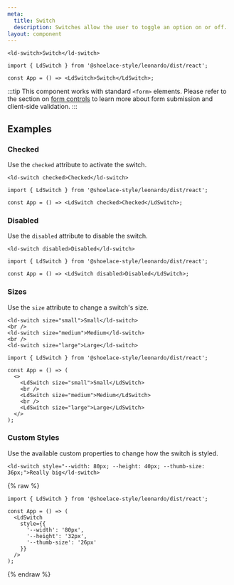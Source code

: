 ```yaml
---
meta:
  title: Switch
  description: Switches allow the user to toggle an option on or off.
layout: component
---
```


```html:preview
<ld-switch>Switch</ld-switch>
```

```jsx:react
import { LdSwitch } from '@shoelace-style/leonardo/dist/react';

const App = () => <LdSwitch>Switch</LdSwitch>;
```

:::tip
This component works with standard `<form>` elements. Please refer to the section on [form controls](/getting-started/form-controls) to learn more about form submission and client-side validation.
:::

## Examples

### Checked

Use the `checked` attribute to activate the switch.

```html:preview
<ld-switch checked>Checked</ld-switch>
```

```jsx:react
import { LdSwitch } from '@shoelace-style/leonardo/dist/react';

const App = () => <LdSwitch checked>Checked</LdSwitch>;
```

### Disabled

Use the `disabled` attribute to disable the switch.

```html:preview
<ld-switch disabled>Disabled</ld-switch>
```

```jsx:react
import { LdSwitch } from '@shoelace-style/leonardo/dist/react';

const App = () => <LdSwitch disabled>Disabled</LdSwitch>;
```

### Sizes

Use the `size` attribute to change a switch's size.

```html:preview
<ld-switch size="small">Small</ld-switch>
<br />
<ld-switch size="medium">Medium</ld-switch>
<br />
<ld-switch size="large">Large</ld-switch>
```

```jsx:react
import { LdSwitch } from '@shoelace-style/leonardo/dist/react';

const App = () => (
  <>
    <LdSwitch size="small">Small</LdSwitch>
    <br />
    <LdSwitch size="medium">Medium</LdSwitch>
    <br />
    <LdSwitch size="large">Large</LdSwitch>
  </>
);
```

### Custom Styles

Use the available custom properties to change how the switch is styled.

```html:preview
<ld-switch style="--width: 80px; --height: 40px; --thumb-size: 36px;">Really big</ld-switch>
```

{% raw %}

```jsx:react
import { LdSwitch } from '@shoelace-style/leonardo/dist/react';

const App = () => (
  <LdSwitch
    style={{
      '--width': '80px',
      '--height': '32px',
      '--thumb-size': '26px'
    }}
  />
);
```

{% endraw %}
